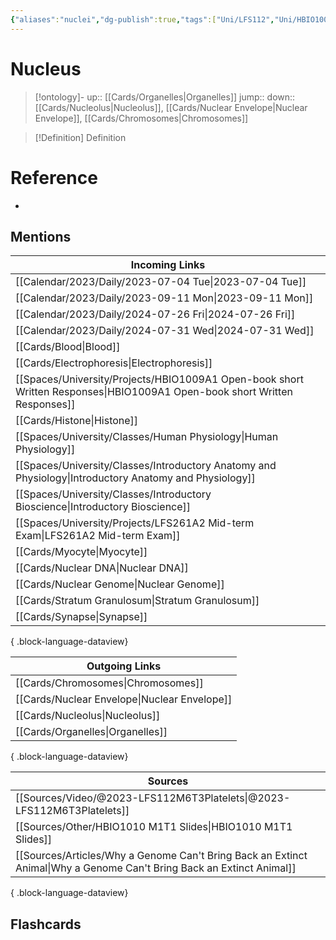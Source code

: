 ```yaml
---
{"aliases":"nuclei","dg-publish":true,"tags":["Uni/LFS112","Uni/HBIO1009","Uni/BIM202"],"permalink":"/cards/nucleus/","dgPassFrontmatter":true}
---
```


# Nucleus

> [!ontology]-
> up:: [[Cards/Organelles\|Organelles]]
> jump:: 
> down:: [[Cards/Nucleolus\|Nucleolus]], [[Cards/Nuclear Envelope\|Nuclear Envelope]], [[Cards/Chromosomes\|Chromosomes]]

> [!Definition] Definition

# Reference

- 

## Mentions

| Incoming Links                                                                                                               |
| ---------------------------------------------------------------------------------------------------------------------------- |
| [[Calendar/2023/Daily/2023-07-04 Tue\|2023-07-04 Tue]]                                                                    |
| [[Calendar/2023/Daily/2023-09-11 Mon\|2023-09-11 Mon]]                                                                    |
| [[Calendar/2023/Daily/2024-07-26 Fri\|2024-07-26 Fri]]                                                                    |
| [[Calendar/2023/Daily/2024-07-31 Wed\|2024-07-31 Wed]]                                                                    |
| [[Cards/Blood\|Blood]]                                                                                                    |
| [[Cards/Electrophoresis\|Electrophoresis]]                                                                                |
| [[Spaces/University/Projects/HBIO1009A1 Open-book short Written Responses\|HBIO1009A1 Open-book short Written Responses]] |
| [[Cards/Histone\|Histone]]                                                                                                |
| [[Spaces/University/Classes/Human Physiology\|Human Physiology]]                                                          |
| [[Spaces/University/Classes/Introductory Anatomy and Physiology\|Introductory Anatomy and Physiology]]                    |
| [[Spaces/University/Classes/Introductory Bioscience\|Introductory Bioscience]]                                            |
| [[Spaces/University/Projects/LFS261A2 Mid-term Exam\|LFS261A2 Mid-term Exam]]                                             |
| [[Cards/Myocyte\|Myocyte]]                                                                                                |
| [[Cards/Nuclear DNA\|Nuclear DNA]]                                                                                        |
| [[Cards/Nuclear Genome\|Nuclear Genome]]                                                                                  |
| [[Cards/Stratum Granulosum\|Stratum Granulosum]]                                                                          |
| [[Cards/Synapse\|Synapse]]                                                                                                |

{ .block-language-dataview}

| Outgoing Links                                  |
| ----------------------------------------------- |
| [[Cards/Chromosomes\|Chromosomes]]           |
| [[Cards/Nuclear Envelope\|Nuclear Envelope]] |
| [[Cards/Nucleolus\|Nucleolus]]               |
| [[Cards/Organelles\|Organelles]]             |

{ .block-language-dataview}

| Sources                                                                                                                  |
| ------------------------------------------------------------------------------------------------------------------------ |
| [[Sources/Video/@2023-LFS112M6T3Platelets\|@2023-LFS112M6T3Platelets]]                                                |
| [[Sources/Other/HBIO1010 M1T1 Slides\|HBIO1010 M1T1 Slides]]                                                          |
| [[Sources/Articles/Why a Genome Can't Bring Back an Extinct Animal\|Why a Genome Can't Bring Back an Extinct Animal]] |

{ .block-language-dataview}

## Flashcards
